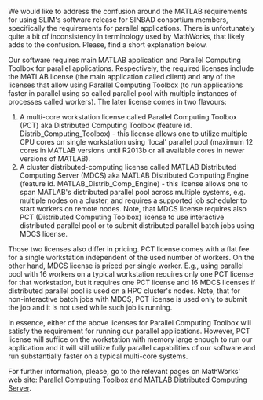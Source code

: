 We would like to address the confusion around the MATLAB requirements for using SLIM's software release for SINBAD consortium members, specifically the requirements for parallel applications. There is unfortunately quite a bit of inconsistency in terminology used by MathWorks, that likely adds to the confusion. Please, find a short explanation below.

Our software requires main MATLAB application and Parallel Computing Toolbox for parallel applications. Respectively, the required licenses include the MATLAB license (the main application called client) and any of the licenses that allow using Parallel Computing Toolbox (to run applications faster in parallel using so called parallel pool with multiple instances of processes called workers). The later license comes in two flavours:

1. A multi-core workstation license called Parallel Computing Toolbox (PCT) aka Distributed Computing Toolbox (feature id. Distrib_Computing_Toolbox) - this license allows one to utilize multiple CPU cores on single workstation using 'local' parallel pool (maximum 12 cores in MATLAB versions until R2013b or all available cores in newer versions of MATLAB).
2. A cluster distributed-computing license called MATLAB Distributed Computing Server (MDCS) aka MATLAB Distributed Computing Engine (feature id. MATLAB_Distrib_Comp_Engine) - this license allows one to span MATLAB's distributed parallel pool across multiple systems, e.g. multiple nodes on a cluster, and requires a supported job scheduler to start workers on remote nodes. Note, that MDCS license requires also PCT (Distributed Computing Toolbox) license to use interactive distributed parallel pool or to submit distributed parallel batch jobs using MDCS license.

Those two licenses also differ in pricing. PCT license comes with a flat fee for a single workstation independent of the used number of workers. On the other hand, MDCS license is priced per single worker. E.g., using parallel pool with 16 workers on a typical workstation requires only one PCT license for that workstation, but it requires one PCT license and 16 MDCS licenses if distributed parallel pool is used on a HPC cluster's nodes. Note, that for non-interactive batch jobs with MDCS, PCT license is used only to submit the job and it is not used while such job is running.

In essence, either of the above licenses for Parallel Computing Toolbox will satisfy the requirement for running our parallel applications. However, PCT license will suffice on the workstation with memory large enough to run our application and it will still utilize fully parallel capabilities of our software and run substantially faster on a typical multi-core systems.

For further information, please, go to the relevant pages on MathWorks' web site: [Parallel Computing Toolbox](http://www.mathworks.com/products/parallel-computing/) and [MATLAB Distributed Computing Server](http://www.mathworks.com/products/distriben/).
